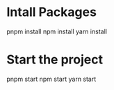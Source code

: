 # Intall Packages
pnpm install
npm install
yarn install

# Start the project
pnpm start
npm start
yarn start
